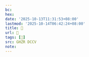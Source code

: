 ```yaml
---
bc:
hex:
date: '2025-10-13T11:31:53+08:00'
lastmod: '2025-10-14T06:42:24+08:00'
title: 󰪼
url: 󰪼
tags: [𦾰]
src: GHZR DCCV
note:
---
```


